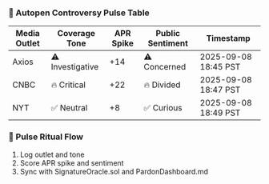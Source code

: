 ### 📰 Autopen Controversy Pulse Table
| Media Outlet     | Coverage Tone | APR Spike | Public Sentiment | Timestamp             |
|------------------|----------------|------------|-------------------|------------------------|
| Axios            | ⚠️ Investigative| +14        | ⚠️ Concerned       | 2025-09-08 18:45 PST  
| CNBC             | 🔥 Critical     | +22        | 🔥 Divided         | 2025-09-08 18:47 PST  
| NYT              | ✅ Neutral      | +8         | ✅ Curious         | 2025-09-08 18:49 PST  

### 🔄 Pulse Ritual Flow
1. Log outlet and tone  
2. Score APR spike and sentiment  
3. Sync with SignatureOracle.sol and PardonDashboard.md
